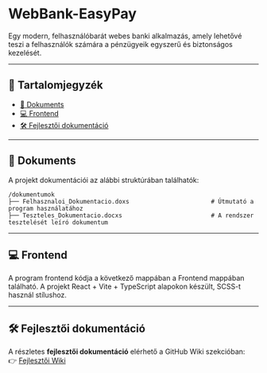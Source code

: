 # WebBank-EasyPay

Egy modern, felhasználóbarát webes banki alkalmazás, amely lehetővé teszi a felhasználók számára a pénzügyeik egyszerű és biztonságos kezelését.

---

## 📁 Tartalomjegyzék

- [📄 Dokuments](#-dokuments)
- [💻 Frontend](#-frontend)
- [🛠️ Fejlesztői dokumentáció](#-fejlesztői-dokumentáció)

---

## 📄 Dokuments

A projekt dokumentációi az alábbi struktúrában találhatók:

```plaintext
/dokumentumok
├── Felhasznaloi_Dokumentacio.doxs                       # Útmutató a program használatához
├── Teszteles_Dokumentacio.docxs                         # A rendszer tesztelését leíró dokumentum
```

---

## 💻 Frontend

A program frontend kódja a következő mappában a Frontend mappában található.
A projekt React + Vite + TypeScript alapokon készült, SCSS-t használ stílushoz.

---

## 🛠️ Fejlesztői dokumentáció

A részletes **fejlesztői dokumentáció** elérhető a GitHub Wiki szekcióban:  
👉 [Fejlesztői Wiki](../../wiki)
